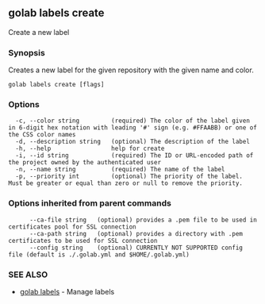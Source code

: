## golab labels create

Create a new label

### Synopsis


Creates a new label for the given repository with the given name and color.

```
golab labels create [flags]
```

### Options

```
  -c, --color string         (required) The color of the label given in 6-digit hex notation with leading '#' sign (e.g. #FFAABB) or one of the CSS color names
  -d, --description string   (optional) The description of the label
  -h, --help                 help for create
  -i, --id string            (required) The ID or URL-encoded path of the project owned by the authenticated user
  -n, --name string          (required) The name of the label
  -p, --priority int         (optional) The priority of the label. Must be greater or equal than zero or null to remove the priority.
```

### Options inherited from parent commands

```
      --ca-file string   (optional) provides a .pem file to be used in certificates pool for SSL connection
      --ca-path string   (optional) provides a directory with .pem certificates to be used for SSL connection
      --config string    (optional) CURRENTLY NOT SUPPORTED config file (default is ./.golab.yml and $HOME/.golab.yml)
```

### SEE ALSO
* [golab labels](golab_labels.md)	 - Manage labels

